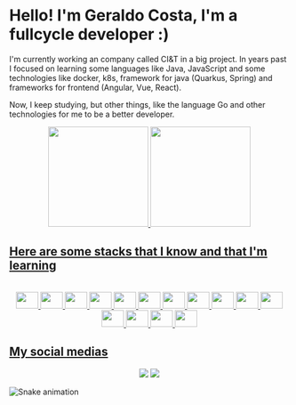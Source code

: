 # Hello! I'm Geraldo Costa, I'm a fullcycle developer :)

I'm currently working an company called CI&T in a big project. In years past I focused on learning some languages like Java, JavaScript and some technologies like docker, k8s, framework for java (Quarkus, Spring) and frameworks for frontend (Angular, Vue, React).

Now, I keep studying, but other things, like the language Go and other technologies for me to be a better developer.

<div align="center">
  <a href="https://github.com/geraldocoosta">
  <img height="180em" src="https://github-readme-stats.vercel.app/api?username=geraldocoosta&show_icons=true&theme=dracula&include_all_commits=true&count_private=true"/>
  <img height="180em" src="https://github-readme-stats.vercel.app/api/top-langs/?username=geraldocoosta&layout=compact&langs_count=7&theme=dracula"/>
</div>

## Here are some stacks that I know and that I'm learning
<div align="center"><br>
  <img height="30" width="40" src="https://cdn.jsdelivr.net/gh/devicons/devicon/icons/java/java-original.svg" />
  <img  height="30" width="40" src="https://cdn.jsdelivr.net/gh/devicons/devicon/icons/javascript/javascript-original.svg" />
  <img  height="30" width="40" src="https://cdn.jsdelivr.net/gh/devicons/devicon/icons/spring/spring-original.svg" />
  <img  height="30" width="40" src="https://cdn.jsdelivr.net/gh/devicons/devicon/icons/kubernetes/kubernetes-plain.svg" />
  <img  height="30" width="40" src="https://cdn.jsdelivr.net/gh/devicons/devicon/icons/vuejs/vuejs-original.svg" />
  <img  height="30" width="40" src="https://cdn.jsdelivr.net/gh/devicons/devicon/icons/angularjs/angularjs-original.svg" />
  <img  height="30" width="40" src="https://cdn.jsdelivr.net/gh/devicons/devicon/icons/css3/css3-original.svg" />
  <img  height="30" width="40" src="https://cdn.jsdelivr.net/gh/devicons/devicon/icons/html5/html5-original.svg" />
  <img  height="30" width="40" src="https://cdn.jsdelivr.net/gh/devicons/devicon/icons/react/react-original.svg" />
  <img  height="30" width="40" src="https://cdn.jsdelivr.net/gh/devicons/devicon/icons/docker/docker-original.svg" />
  <img  height="30" width="40" src="https://cdn.jsdelivr.net/gh/devicons/devicon/icons/go/go-original-wordmark.svg" />
  <img  height="30" width="40" src="https://cdn.jsdelivr.net/gh/devicons/devicon/icons/heroku/heroku-original.svg" />
  <img  height="30" width="40" src="https://cdn.jsdelivr.net/gh/devicons/devicon/icons/jenkins/jenkins-original.svg" />
  <img  height="30" width="40" src="https://cdn.jsdelivr.net/gh/devicons/devicon/icons/linux/linux-original.svg" />
  <img  height="30" width="40" src="https://cdn.jsdelivr.net/gh/devicons/devicon/icons/visualstudio/visualstudio-plain.svg" />
</div>

## My social medias
  <div align="center">
    <a href = "mailto:geraldocoosta@gmail.com"><img src="https://img.shields.io/badge/-Gmail-%23333?style=for-the-badge&logo=gmail&logoColor=white" target="_blank"></a>
    <a href="https://www.linkedin.com/in/geraldocoosta/" target="_blank"><img src="https://img.shields.io/badge/-LinkedIn-%230077B5?style=for-the-badge&logo=linkedin&logoColor=white" target="_blank"></a>
  </div>
  
![Snake animation](https://github.com/geraldocoosta/geraldocoosta/blob/output/github-contribution-grid-snake.svg)
